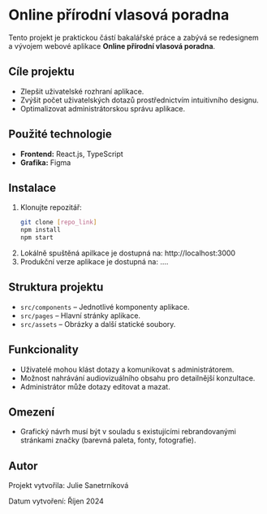 # Online přírodní vlasová poradna

Tento projekt je praktickou částí bakalářské práce a zabývá se redesignem a vývojem webové aplikace **Online přírodní vlasová poradna**. 

## Cíle projektu
- Zlepšit uživatelské rozhraní aplikace.
- Zvýšit počet uživatelských dotazů prostřednictvím intuitivního designu.
- Optimalizovat administrátorskou správu aplikace.

## Použité technologie
- **Frontend:** React.js, TypeScript
- **Grafika:** Figma

## Instalace
1. Klonujte repozitář:
   ```bash
   git clone [repo_link]
   npm install
   npm start
   
2. Lokálně spuštěná apilkace je dostupná na: http://localhost:3000
3. Produkční verze aplikace je dostupná na: ....

## Struktura projektu
- `src/components` – Jednotlivé komponenty aplikace.
- `src/pages` – Hlavní stránky aplikace.
- `src/assets` – Obrázky a další statické soubory.

## Funkcionality
- Uživatelé mohou klást dotazy a komunikovat s administrátorem.
- Možnost nahrávání audiovizuálního obsahu pro detailnější konzultace.
- Administrátor může dotazy editovat a mazat.

## Omezení
- Grafický návrh musí být v souladu s existujícími rebrandovanými stránkami značky (barevná paleta, fonty, fotografie).

## Autor
Projekt vytvořila: Julie Sanetrníková

Datum vytvoření: Říjen 2024
